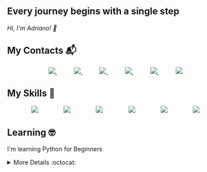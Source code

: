 ## Every journey begins with a single step
<p>
    <em>
        Hi, I'm Adriano! 👋 
    </em>
</p>

## My Contacts :mailbox_with_mail:

<p align="center">
   <a href="https://www.linkedin.com/in/adriano-monteiro-9a2ba033/" target="_blank">
        <img src="https://img.shields.io/badge/linkedin-%230077B5.svg?&style=for-the-badge&logo=linkedin&logoColor=white&link=mailto:https://www.linkedin.com/in/adriano-monteiro-9a2ba033/">
    </a>
    &nbsp;&nbsp;&nbsp;&nbsp;&nbsp;&nbsp;&nbsp;&nbsp;&nbsp;
    <a href="https://github.com/JogadorFantasma">
        <img  src="https://img.shields.io/badge/github-%23100000.svg?&style=for-the-badge&logo=github&logoColor=white&link=mailto:https://github.com/JogadorFantasma">
    </a>
    &nbsp;&nbsp;&nbsp;&nbsp;&nbsp;&nbsp;&nbsp;&nbsp;&nbsp;
    <a href="mailto:adrianodevops@gmail.com" target="_blank">
        <img src="https://img.shields.io/badge/gmail-D14836?&style=for-the-badge&logo=gmail&logoColor=white&link=mailto:adrianodevops@gmail.com">
    </a>
    &nbsp;&nbsp;&nbsp;&nbsp;&nbsp;&nbsp;&nbsp;&nbsp;&nbsp;
    <a href="https://www.facebook.com/adriano.monteiro.3914/" target="_blank">
        <img src="https://img.shields.io/badge/facebook-%231877F2.svg?&style=for-the-badge&logo=facebook&logoColor=white&link=mailto:https://www.facebook.com/adriano.monteiro.3914/">
    </a>
    &nbsp;&nbsp;&nbsp;&nbsp;&nbsp;&nbsp;&nbsp;&nbsp;&nbsp;
    <a href="https://api.whatsapp.com/send?phone=5561983331646&text=Olá!%20Adriano" target="_blank">
        <img src="https://img.shields.io/badge/WhatsApp-25D366?style=for-the-badge&logo=whatsapp&logoColor=white">
    </a>
    &nbsp;&nbsp;&nbsp;&nbsp;&nbsp;&nbsp;&nbsp;&nbsp;&nbsp;
    <a href="https://www.instagram.com/as_monteiro/" target="_blank">
        <img src="https://img.shields.io/badge/instagram-%23E4405F.svg?&style=for-the-badge&logo=instagram&logoColor=white&link=mailto:https://www.instagram.com/as_monteiro/">
    </a>
</p>

## My Skills :open_file_folder:
<p align="center">
  <img src="https://img.shields.io/badge/PHP-777BB4?style=for-the-badge&logo=php&logoColor=white">
    &nbsp;&nbsp;&nbsp;&nbsp;&nbsp;&nbsp;&nbsp;&nbsp;&nbsp;&nbsp;&nbsp;&nbsp;&nbsp;
  <img src="https://img.shields.io/badge/MySQL-00000F?style=for-the-badge&logo=mysql&logoColor=white">
  &nbsp;&nbsp;&nbsp;&nbsp;&nbsp;&nbsp;&nbsp;&nbsp;&nbsp;&nbsp;&nbsp;&nbsp;&nbsp;
  <img src="https://img.shields.io/badge/JavaScript-F7DF1E?style=for-the-badge&logo=javascript&logoColor=black">
    &nbsp;&nbsp;&nbsp;&nbsp;&nbsp;&nbsp;&nbsp;&nbsp;&nbsp;&nbsp;&nbsp;&nbsp;&nbsp;
    <img src="https://img.shields.io/badge/HTML5-E34F26?style=for-the-badge&logo=html5&logoColor=white">
    &nbsp;&nbsp;&nbsp;&nbsp;&nbsp;&nbsp;&nbsp;&nbsp;&nbsp;&nbsp;&nbsp;&nbsp;&nbsp;
  <img src="https://img.shields.io/badge/CSS3-1572B6?style=for-the-badge&logo=css3&logoColor=white">
    &nbsp;&nbsp;&nbsp;&nbsp;&nbsp;&nbsp;&nbsp;&nbsp;&nbsp;&nbsp;&nbsp;&nbsp;&nbsp;
  <img src="https://img.shields.io/badge/Bootstrap-563D7C?style=for-the-badge&logo=bootstrap&logoColor=white">
   </p>
    

## Learning :nerd_face:

I'm learning Python for Beginners


<details>
    <summary> More Details :octocat: </summary>
    <br><br>
    <p>
        <p align="center">
            <img width="360px" src="https://github-readme-stats.vercel.app/api?username=JogadorFantasma&show_icons=true&theme=react" style="width:50%">
        </p>
        <p align="center">
            <img src="https://github-readme-stats.vercel.app/api/top-langs/?username=JogadorFantasma&hide=html&layout=compact&theme=react" style="width:50%">
        </p>
    </p>
</details>

<!--
**JogadorFantasma/JogadorFantasma** is a ✨ _special_ ✨ repository because its `README.md` (this file) appears on your GitHub profile.

Here are some ideas to get you started:

- 🔭 I’m currently working on ...
- 🌱 I’m currently learning ...
- 👯 I’m looking to collaborate on ...
- 🤔 I’m looking for help with ...
- 💬 Ask me about ...
- 📫 How to reach me: ...
- 😄 Pronouns: ...
- ⚡ Fun fact: ...
-->
